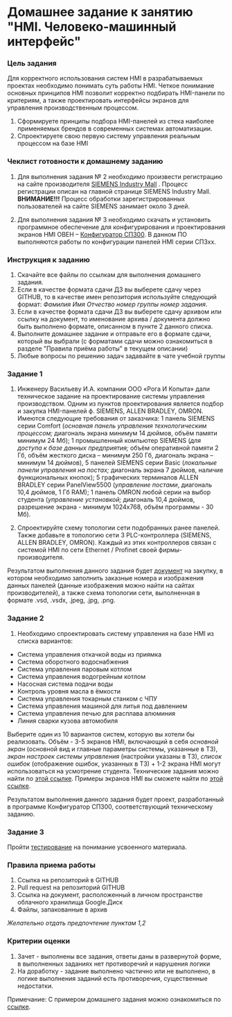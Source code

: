# Домашнее задание к занятию "HMI. Человеко-машинный интерфейс"

### Цель задания

Для корректного использования систем HMI в разрабатываемых проектах необходимо понимать суть работы HMI. Четкое понимание основных принципов HMI позволит корректно подбирать HMI-панели по критериям, а также проектировать интерфейсы экранов для управления производственным процессом.

1. Сформируете принципы подбора HMI-панелей из стека наиболее применяемых брендов в современных системах автоматизации.
2. Спроектируете свою первую систему управления реальным процессом на базе HMI

### Чеклист готовности к домашнему заданию

1.	Для выполнения задания № 2 необходимо произвести регистрацию на сайте производителя [SIEMENS Industry Mall](https://mall.industry.siemens.com/goos/WelcomePage.aspx?regionUrl=/ru&language=ru) . Процесс регистрации описан на главной странице SIEMENS Industry Mall.
**ВНИМАНИЕ!!!** Процесс обработки зарегистрированных пользователей на сайте SIEMENS занимает около 3 дней.

2.	Для выполнения задания № 3 необходимо скачать и установить программное обеспечение для конфигурирования и проектирования экранов HMI ОВЕН – [Конфигуратор СП300]( https://owen.ru/license-file?f=https://www.owen.ru/upl_files/PO/SP300_project_V2.D3k-5.zip). В данном ПО выполняются работы по конфигурации панелей HMI серии СП3хх.

### Инструкция к заданию

1. Скачайте все файлы по ссылкам для выполнения домашнего задания.
2. Если в качестве формата сдачи ДЗ вы выберете сдачу через GITHUB, то в качестве имен репозитория используйте следующий формат: *Фамилия Имя Отчество номер группы номер задания*.
3. Если в качестве формата сдачи ДЗ вы выберете сдачу архивом или ссылку на документ, то именование архива / документа должно быть выполнено формате, описанном в пункте 2 данного списка.
4. Выполните домашнее задание и отправьте его в формате сдачи, который вы выбрали (с форматами сдачи можно ознакомиться в разделе "Правила приёма работы" в текущем описании)
5. Любые вопросы по решению задач задавайте в чате учебной группы

### Задание 1

1.	Инженеру Васильеву И.А. компании ООО «Рога И Копыта» дали техническое задание на проектирование системы управления производством. Одним из пунктов проектирования является подбор и закупка HMI-панелей ф. SIEMENS, ALLEN BRADLEY, OMRON. Имеются следующие требования от заказчика: 1 панель SIEMENS серии Comfort (*основная панель управления технологическим процессом;* диагональ экрана минимум 14 дюймов, объём памяти минимум 24 Мб); 1 промышленный компьютер SIEMENS (*для доступа к базе данных предприятия;* объём оперативной памяти 2 Гб, объём жесткого диска – минимум 250 Гб, диагональ экрана – минимум 14 дюймов), 5 панелей SIEMENS серии Basic (*локальные панели управления на постах;* диагональ экрана 7 дюймов, наличие функциональных кнопок); 5 графических терминалов ALLEN BRADLEY серии PanelView5500 (*управление постами*, диагональ 10,4 дюймов, 1 Гб RAM); 1 панель OMRON любой серии на выбор студента (*управление установкой;* диагональ 10,4 дюймов, разрешение экрана - минимум 1024х768, объём программы - 30 Мб).

2.	Спроектируйте схему топологии сети подобранных ранее панелей. Также добавьте в топологию сети 3 PLC-контроллера (SIEMENS, ALLEN BRADLEY, OMRON). Каждый из этих контроллеров связан с системой HMI по сети Ethernet / Profinet своей фирмы-производителя.

Результатом выполнения данного задания будет [документ]() на закупку, в котором необходимо заполнить заказные номера и изображения данных панелей (данные изображения можно найти на сайтах производителей), а также схема топологии сети, выполненная в формате .vsd, .vsdx, .jpeg, .jpg, .png.

### Задание 2

1. Необходимо спроектировать систему управления на базе HMI из списка вариантов:
- Система управления откачкой воды из приямка
- Система оборотного водоснабжения
- Система управления паровым котлом
- Система управления водогрейным котлом
- Насосная система подачи воды
- Контроль уровня масла в ёмкости
- Система управления токарным станком с ЧПУ
- Система управления машиной для литья под давлением
- Система управления печью для расплава алюминия
- Линия сварки кузова автомобиля

Выберите один из 10 вариантов систем, которую вы хотели бы реализовать. Объём - 3-5 экранов HMI, включающий в себя *основной экран* (основной вид и главные параметры системы, указанные в ТЗ), *экран настроек системы управления* (настройки указаны в ТЗ), *список ошибок* (отображение ошибок, указанных в ТЗ) + 1-2 экрана HMI могут использоваться на усмотрение студента.
Технические задания можно найти по [этой ссылке]().
Примеры экранов HMI вы сможете найти по [этой ссылке]().

Результатом выполнения данного задания будет проект, разработанный в программе Конфигуратор СП300, соответствующий техническому заданию. 

### Задание 3

Пройти [тестирование]() на понимание усвоенного материала.

### Правила приема работы

1. Ссылка на репозиторий в GITHUB
2. Pull request на репозиторий GITHUB
3. Ссылка на документ, расположенный в личном пространстве облачного хранилища Google.Диск
4. Файлы, запакованные в архив

*Желательно отдать предпочтение пунктам 1,2*

### Критерии оценки

1. Зачет - выполнены все задания, ответы даны в развернутой форме, в выполненных заданиях нет противоречий и нарушения логики
2. На доработку - задание выполнено частично или не выполнено, в логике выполнения заданий есть противоречия, существенные недостатки.

Примечание: С примером домашнего задания можно ознакомиться по [ссылке]().
